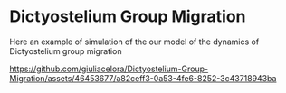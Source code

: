 # Dictyostelium Group Migration 

Here an example of simulation of the our model of the dynamics of Dictyostelium group migration





https://github.com/giuliacelora/Dictyostelium-Group-Migration/assets/46453677/a82ceff3-0a53-4fe6-8252-3c43718943ba

